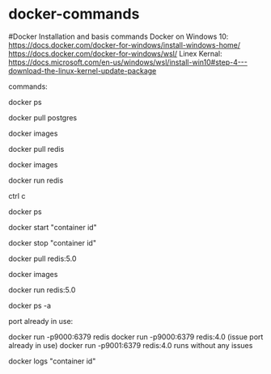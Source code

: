# docker-commands
#Docker Installation and basis commands
Docker on Windows 10:
https://docs.docker.com/docker-for-windows/install-windows-home/
https://docs.docker.com/docker-for-windows/wsl/
Linex Kernal:
https://docs.microsoft.com/en-us/windows/wsl/install-win10#step-4---download-the-linux-kernel-update-package

commands:

docker ps

docker pull postgres

docker images

docker pull redis

docker images

docker run redis

ctrl c

docker ps

docker start "container id"

docker stop "container id"

docker pull redis:5.0

docker images

docker run redis:5.0

docker ps -a

port already in use:

docker run -p9000:6379 redis
docker run -p9000:6379 redis:4.0 (issue port already in use)
docker run -p9001:6379 redis:4.0 runs without any issues


docker logs "container id"


